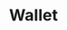 ---
title: 'Wallet'
breadcrumb_title: "Wallet"
layout: 'block'
meta_title: 'Wallet - MultiSafepay Documentation Center'
meta_description: "In the MultiSafepay Documentation Center all relevant information regarding our Plugins and API. As well as Support pages for Payment Method, Tools and General Questions. You can also find the contact details of our Support Team and Integration Team."
logo: '/svgs/Wallet.svg'
short_description: 'Easily fulfill payments with virtual wallet payment solutions. Includes PayPal and Alipay.'
weight: 30
data:
  - { title: 'PayPal', url: 'paypal', logo: '/logo/Payment_methods/PayPal.svg' }
  - { title: 'Alipay', url: 'alipay', logo: '/logo/Payment_methods/Alipay.svg' }
--- 